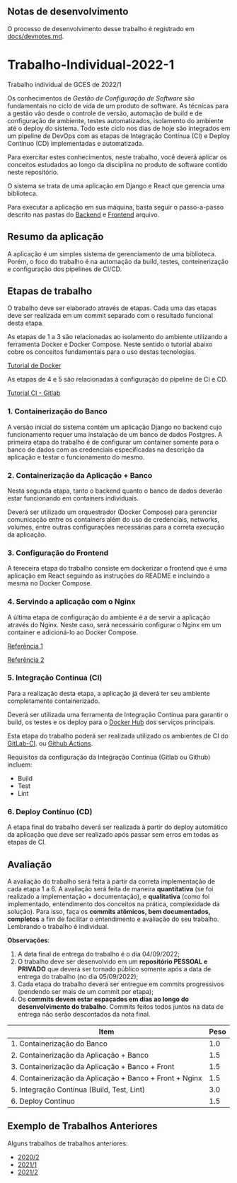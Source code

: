 ## Notas de desenvolvimento

O processo de desenvolvimento desse trabalho é registrado em 
[docs/devnotes.md](docs/devnotes.md).

# Trabalho-Individual-2022-1
Trabalho individual de GCES de 2022/1


Os conhecimentos de *Gestão de Configuração de Software* são fundamentais no ciclo de vida de um produto de software. As técnicas para a gestão vão desde o controle de versão, automação de build e de configuração de ambiente, testes automatizados, isolamento do ambiente até o deploy do sistema. Todo este ciclo nos dias de hoje são integrados em um pipeline de DevOps com as etapas de Integração Contínua (CI) e Deploy Contínuo (CD) implementadas e automatizada.

Para exercitar estes conhecimentos, neste trabalho, você deverá aplicar os conceitos estudados ao longo da disciplina no produto de software contido neste repositório.

O sistema se trata de uma aplicação em Django e React que gerencia uma biblioteca.

Para executar a aplicação em sua máquina, basta seguir o passo-a-passo descrito nas pastas do [Backend](./library_back/README.md) e [Frontend](./library_front/README.md) arquivo.

## Resumo da aplicação

A aplicação é um simples sistema de gerenciamento de uma biblioteca. Porém, o foco do trabalho é na automação da build, testes, conteinerização e configuração dos pipelines de CI/CD.

## Etapas de trabalho

O trabalho deve ser elaborado através de etapas. Cada uma das etapas deve ser realizada em um commit separado com o resultado funcional desta etapa.

As etapas de 1 a 3 são relacionadas ao isolamento do ambiente utilizando a ferramenta Docker e Docker Compose. Neste sentido o tutorial abaixo cobre os conceitos fundamentais para o uso destas tecnologias.

[Tutorial de Docker](https://github.com/FGA-GCES/Workshop-Docker-Entrega-01/tree/main/tutorial_docker)

As etapas de 4 e 5 são relacionadas à configuração do pipeline de CI e CD.

[Tutorial CI - Gitlab](https://github.com/FGA-GCES/Workshop-CI-Entrega-02/tree/main/gitlab-ci_tutorial)

### 1. Containerização do Banco

A versão inicial do sistema contém um aplicação Django no backend cujo funcionamento requer uma instalação de um banco de dados Postgres. A primeira etapa do trabalho é de configurar um container somente para o banco de dados com as credenciais especificadas na descrição da aplicação e testar o funcionamento do mesmo.

### 2. Containerização da Aplicação + Banco

Nesta segunda etapa, tanto o backend quanto o banco de dados deverão estar funcionando em containers individuais.

Deverá ser utilizado um orquestrador (Docker Compose) para gerenciar comunicação entre os containers além do uso de credenciais, networks, volumes, entre outras configurações necessárias para a correta execução da aplicação.

### 3. Configuração do Frontend

A tereceira etapa do trabalho consiste em dockerizar o frontend que é uma aplicação em React seguindo as instruções do README e incluindo a mesma no Docker Compose.

### 4. Servindo a aplicação com o Nginx

A última etapa de configuração do ambiente é a de servir a aplicação através do Nginx. Neste caso, será necessário configurar o Nginx em um container e adicioná-lo ao Docker Compose.

[Referência 1](https://fga-eps-mds.github.io/mdseps.github.io/Colocando-a-aplicação-em-produção-com-NGINX/)

[Referência 2](https://blog.devgenius.io/using-nginx-to-serve-react-application-static-vs-proxy-69b85f368e6c)

### 5. Integração Contínua (CI)

Para a realização desta etapa, a aplicação já deverá ter seu ambiente completamente containerizado.

Deverá ser utilizada uma ferramenta de Integração Contínua para garantir o build, os testes e os deploy para o [Docker Hub](https://hub.docker.com) dos serviços principais.

Esta etapa do trabalho poderá ser realizada utilizado os ambientes de CI do [GitLab-CI](https://docs.gitlab.com/ee/ci/). ou [Github Actions](https://github.com/features/actions).  

Requisitos da configuração da Integração Contínua (Gitlab ou Github) incluem:
- Build
- Test
- Lint

### 6. Deploy Contínuo (CD)

A etapa final do trabalho deverá ser realizada à partir do deploy automático da aplicação que deve ser realizado após passar sem erros em todas as etapas de CI.

## Avaliação

A avaliação do trabalho será feita à partir da correta implementação de cada etapa 1 a 6. A avaliação será feita de maneira **quantitativa** (se foi realizado a implementação + documentação), e **qualitativa** (como foi implementado, entendimento dos conceitos na prática, complexidade da solução). Para isso, faça os **commits atômicos, bem documentados, completos** a fim de facilitar o entendimento e avaliação do seu trabalho. Lembrando o trabalho é individual.

**Observações**: 
1. A data final de entrega do trabalho é o dia 04/09/2022;
2. O trabalho deve ser desenvolvido em um **repositório PESSOAL e PRIVADO** que deverá ser tornado público somente após a data de entrega do trabalho (no dia 05/09/2022);
3. Cada etapa do trabalho deverá ser entregue em commits progressivos (pendendo ser mais de um commit por etapa);
4. Os **commits devem estar espaçados em dias ao longo do desenvolvimento do trabalho**. Commits feitos todos juntos na data de entrega não serão descontados da nota final.

| Item | Peso |
|---|---|
| 1. Containerização do Banco                      | 1.0 |
| 2. Containerização da Aplicação + Banco          | 1.5 |
| 3. Containerização da Aplicação + Banco + Front  | 1.5 |
| 4. Containerização da Aplicação + Banco + Front + Nginx  | 1.5 |
| 5. Integração Contínua (Build, Test, Lint)       | 3.0 |
| 6. Deploy Contínuo                               | 1.5 |


##  Exemplo de Trabalhos Anteriores

Alguns trabalhos de trabalhos anteriores:

- [2020/2](https://github.com/FGA-GCES/Trabalho-Individual-2020-2)
- [2021/1](https://github.com/FGA-GCES/Workshop-Docker-Entrega-01)
- [2021/2](https://github.com/FGA-GCES/Trabalho-Individual-2021-2)

